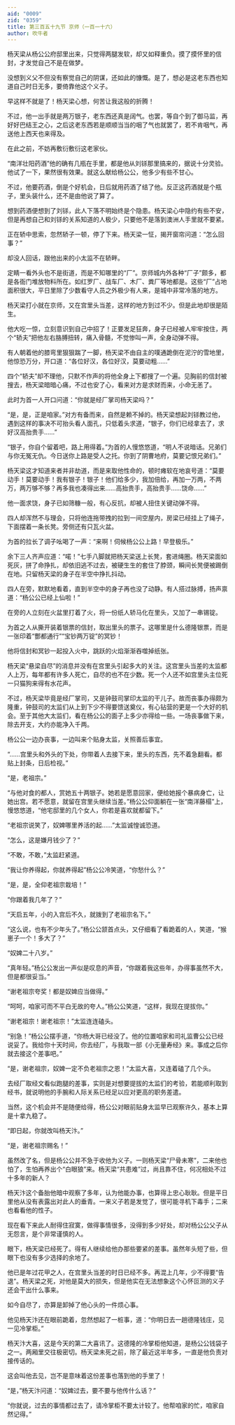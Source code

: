 ```yaml
---
aid: "0009"
zid: "0359"
title: 第三百五十九节 京师（一百一十六）
author: 吹牛者
---
```


杨天梁从杨公公府邸里出来，只觉得两腿发软，却又如释重负。摸了摸怀里的信封，才发觉自己不是在做梦。

没想到义父不但没有察觉自己的阴谋，还如此的慷慨。是了，想必是这老东西也知道自己时日无多，要倚靠他这个义子。

早这样不就是了！杨天梁心想，何苦让我这般的折腾！

不过，他一出手就是两万银子，老东西还真是阔气。也罢，等自个到了御马监，再好好巴结王之心，之后这老东西若是顺顺当当的咽了气也就罢了，若不肯咽气，再送他上西天也来得及。

在此之前，不妨再敷衍敷衍这老家伙。

“南洋壮阳药酒”他的确有几瓶在手里，都是他从刘铩那里搞来的，据说十分灵验。他试了一下，果然很有效果。就这么献给杨公公，他多少有些不甘心。

不过，他要药酒，倒是个好机会，日后就用药酒了结了他。反正这药酒就是个瓶子，里头装什么，还不是由他说了算了。

想到药酒便想到了刘铩，此人下落不明始终是个隐患。杨天梁心中隐约有些不安，但是再想自己和刘铩的关系知道的人极少，只要他不是落到澳洲人手里就不要紧。

正在轿中思索，忽然轿子一顿，停了下来。杨天梁一怔，揭开窗帘问道：“怎么回事？”

却没人回话，跟他出来的小太监不在轿畔。

定睛一看外头也不是街道，而是不知哪里的“厂”。京师城内外各种“厂子”颇多，都是各衙门堆放物料所在。如红罗厂、战车厂、木厂、粪厂等地都是。这些“厂”占地面积很大，平日里除了少数看守人员之外极少有人来，是城中非常冷落的地方。

杨天梁打小就在京师，又在宫里头当差，这样的地方到过不少。但是此地却很是陌生。

他大吃一惊，立刻意识到自己中招了！正要发足狂奔，身子已经被人牢牢按住，两个“轿夫”把他左右胳膊扭转，痛入骨髓，不觉惨叫一声，全身动弹不得。

有人朝着他的膝弯里狠狠踹了一脚，杨天梁不由自主的噗通跪倒在泥泞的雪地里，他惊恐万分，开口道：“各位好汉，各位好汉，莫要动粗……”

四个“轿夫”却不理他，只默不作声的将他全身上下都搜了一个遍。见胸前的信封被搜去，杨天梁暗暗心痛，不过也安了心，看来对方是求财而来，小命无恙了。

此时为首一人开口问道：“你就是经厂掌司杨天梁吗？”

“是，是，正是咱家。”对方有备而来，自然是赖不掉的。杨天梁想起刘铩教过他，遇到这样的事决不可抬头看人面孔，只低着头求道，“银子，你们已经拿去了，求好汉高抬贵手……”

“银子，你自个留着吧，路上用得着。”为首的人慢悠悠道，“明人不说暗话。兄弟们与你无冤无仇。今日送你上路是受人之托。你到了阴曹地府，莫要记恨兄弟们。”

杨天梁这才知道来者并非劫道，而是来取他性命的，顿时瘫软在地哀号道：“莫要动手！莫要动手！我有银子！银子！他们给多少，我加倍给，再加一万两，不两万，两万够不够？再多我也凑得出来……高抬贵手，高抬贵手……饶命……”

他一面求饶，身子已如筛糠一般，有心反抗，却被人扭住关键动弹不得。

四人却浑然不与理会，只将他连拖带拽的拉到一间空屋内，房梁已经挂上了绳子，下面摆着一条长凳。旁侧还有只瓦火盆。

为首的拉长了调子吆喝了一声：“来啊！伺候杨公公上路！早登极乐。”

余下三人齐声应道：“喏！”七手八脚就把杨天梁送上长凳，套进绳圈。杨天梁面如死灰，拼了命挣扎，却依旧逃不过去，被硬生生的套住了脖颈，瞬间长凳便被踢倒在地。只留杨天梁的身子在半空中挣扎抖动。

四人在旁，默默地看着，直到半空中的身子再也没了动静。有人搭过脉搏，扬声禀道：“杨公公已经上仙啦！”

在旁的人立刻在火盆里打着了火，将一份纸人轿马化在里头，又加了一串锡锭。

为首之人从撕开装着银票的信封，取出里头的票子。这哪里是什么德隆银票，而是一张印着“酆都通行”“宝钞两万锭”的冥钞！

他将信封和冥钞一起投入火中，跳跃的火焰渐渐吞噬掉纸张。

杨天梁“悬梁自尽”的消息并没有在宫里头引起多大的关注。这宫里头当差的太监都人上万，每年都有许多人死亡，自尽的也不在少数。死一个人还不如宫里头主位死一只猫狗来得有水花声。

不过，杨天梁毕竟是经厂掌司，又是钟鼓司掌印太监的干儿子。故而丧事办得颇为隆重，钟鼓司的太监们从上到下少不得要馈送奠仪，有心钻营的更是一个大好的机会。至于其他大太监们，看在杨公公的面子上多少亦得给一些。一场丧事做下来，除去开支，大约亦能净入千两。

杨公公一边办丧事，一边叫来个贴身太监，关照善后事宜。

“……宫里头和外头的下处，你带着人去接下来，里头的东西，先不着急翻看。都贴上封条，日后检视。”

“是，老祖宗。”

“与他对食的都人，赏她五十两银子。她若是愿意回家，便给她报个暴病身亡，让她出宫。若不愿意，就留在宫里头继续当差。”杨公公仰面躺在一张“南洋藤榻”上，慢悠悠道，“他宅邸里的几个女人，你若是喜欢就都留下。”

“老祖宗说笑了，奴婢哪里养活的起……”太监诚惶诚恐道。

“怎么，这是嫌月钱少了？”

“不敢，不敢，”太监赶紧道。

“我让你养得起，你就养得起”杨公公冷笑道，“你愁什么？”

“是，是，全仰老祖宗栽培！”

“你跟着我几年了？”

“天启五年，小的入宫后不久，就拨到了老祖宗名下。”

“这么说，也有不少年头了。”杨公公颔首点头，又仔细看了看跪着的人，笑道，“猴崽子一个！多大了？”

“奴婢二十八岁。”

“真年轻。”杨公公发出一声似是叹息的声音，“你跟着我这些年，办得事虽然不大，但是都很妥当。”

“谢老祖宗夸奖！都是奴婢应当做得。”

“呵呵，咱家可而不平白无故的夸人。”杨公公笑道，“这样，我现在提拔你。”

“谢老祖宗！谢老祖宗！”太监连连磕头。

“别急！”杨公公摆手道，“你杨大哥已经没了。他的位置咱家和司礼监曹公公已经说妥了。我给你十天时间，你去经厂，与我取一部《小无量寿经》来。事成之后你就去接这个差事吧。”

“是，谢老祖宗，奴婢一定不负老祖宗之恩！”太监大喜，又连着磕了几个头。

去经厂取经文看似跑腿的差事，实则是对想要提拔的太监们的考验，若能顺利取到经书，就说明他的手腕和人际关系已经足以应对更高的职务差遣。

当然，这个机会并不是随便给得，杨公公对眼前贴身太监早已观察许久，基本上算是十拿九稳了。

“即日起，你就改叫杨天汴。”

“是，谢老祖宗赐名！”

虽然改了名，但是杨公公并不急于收他为义子。一则杨天梁“尸骨未寒”，二来他也怕了，生怕再养出个“白眼狼”来。杨天梁“共患难”过，尚且靠不住，何况相处不过十多年的新人？

杨天汴这个备胎他暗中观察了多年，认为他能办事，也算得上忠心耿耿。但是平日里他从没有表露出对此人的垂青。一来义子若是发觉了，很可能寻机下毒手；二来也看看他的性子。

现在看下来此人耐得住寂寞，做得事情很多，没得到多少好处，却对杨公公父子从无怨言，是个非常谨慎的人。

眼下，杨天梁已经死了。得有人继续给他办那些要紧的差事。虽然年头短了些，但眼下也没有多少选择的余地了。

他已是年过花甲之人，在宫里头当差的时日已经不多。再混上几年，少不得要“告退”。杨天梁之死，对他是莫大的损失，但是他实在无法想象这个心怀叵测的义子还会干出什么事来。

如今自尽了，亦算是卸掉了他心头的一件烦心事。

他见杨天汴还在眼前跪着，忽然想起了一桩事，道：“你明日去一趟德隆钱庄，见一见冷掌柜。”

杨天汴大喜，这是今天的第二大喜讯了。这德隆的冷掌柜他知道，是杨公公钱袋子之一。两厢里交往极密切。杨天梁未死之前，除了最近这半年多，一直是他负责对接传话的。

这会叫他去见，岂不是意味着这份差事也落到他的手里了！

“是，”杨天汴问道：“奴婢过去，要不要与他传什么话？”

“你就说，过去的事情都过去了，请冷掌柜不要太计较了。他帮咱家的忙，咱家自然记得。”

